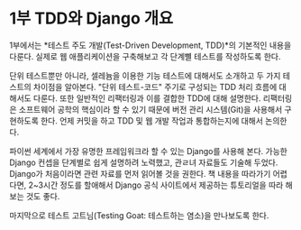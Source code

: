 # 1부 TDD와 Django 개요

1부에서는 *테스트 주도 개발(Test-Driven Development, TDD)*의 기본적인 내용을 다룬다. 실제로 웹 애플리케이션을 구축해보고 각 단계뼐 테스트를 작성하도록 한다.

단위 테스트뿐만 아니라, 셀레늄을 이용한 기능 테스트에 대해서도 소개하고 두 가지 테스트의 차이점을 알아본다. "단위 테스트-코드" 주기로 구성되는 TDD 처리 흐름에 대해서도 다룬다. 또한 일반적인 리팩터링과 이를 결합한 TDD에 대해 설명한다. 리팩터링은 소프트웨어 공학의 핵심이라 할 수 있기 때문에 버전 관리 시스템(Git)을 사용해서 구현하도록 한다. 언제 커밋을 하고 TDD 및 웹 개발 작업과 통합하는지에 대해서 논의한다.

파이썬 세계에서 가장 유명한 프레임워크라 할 수 있는 Django를 사용해 본다. 가능한 Django 컨셉을 단계별로 쉽게 설명하려 노력했고, 관ㄹ녀 자료들도 기술해 두었다. Django가 처음이라면 관련 자료를 먼저 읽어볼 것을 권한다. 책 내용을 따라가기 어렵다면, 2~3시간 정도를 할애해서 Django 공식 사이트에서 제공하는 튜토리얼을 따라 해보는 것도 좋다.

마지막으로 테스트 고트님(Testing Goat: 테스트하는 염소)을 만나보도록 한다.


